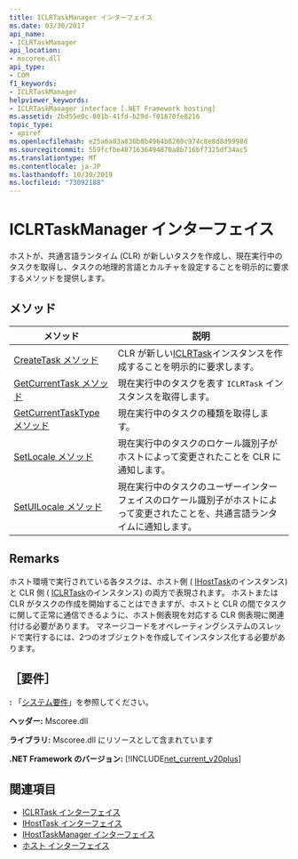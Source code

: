 ```yaml
---
title: ICLRTaskManager インターフェイス
ms.date: 03/30/2017
api_name:
- ICLRTaskManager
api_location:
- mscoree.dll
api_type:
- COM
f1_keywords:
- ICLRTaskManager
helpviewer_keywords:
- ICLRTaskManager interface [.NET Framework hosting]
ms.assetid: 2bd55e0c-001b-41fd-b29d-f01670fe8216
topic_type:
- apiref
ms.openlocfilehash: e25a6a03a836b8b4964b8260c974c8e8d8d9998d
ms.sourcegitcommit: 559fcfbe4871636494870a8b716bf7325df34ac5
ms.translationtype: MT
ms.contentlocale: ja-JP
ms.lasthandoff: 10/30/2019
ms.locfileid: "73092188"
---
```

# <a name="iclrtaskmanager-interface"></a>ICLRTaskManager インターフェイス
ホストが、共通言語ランタイム (CLR) が新しいタスクを作成し、現在実行中のタスクを取得し、タスクの地理的言語とカルチャを設定することを明示的に要求するメソッドを提供します。  
  
## <a name="methods"></a>メソッド  
  
|メソッド|説明|  
|------------|-----------------|  
|[CreateTask メソッド](../../../../docs/framework/unmanaged-api/hosting/iclrtaskmanager-createtask-method.md)|CLR が新しい[ICLRTask](../../../../docs/framework/unmanaged-api/hosting/iclrtask-interface.md)インスタンスを作成することを明示的に要求します。|  
|[GetCurrentTask メソッド](../../../../docs/framework/unmanaged-api/hosting/iclrtaskmanager-getcurrenttask-method.md)|現在実行中のタスクを表す `ICLRTask` インスタンスを取得します。|  
|[GetCurrentTaskType メソッド](../../../../docs/framework/unmanaged-api/hosting/iclrtaskmanager-getcurrenttasktype-method.md)|現在実行中のタスクの種類を取得します。|  
|[SetLocale メソッド](../../../../docs/framework/unmanaged-api/hosting/iclrtaskmanager-setlocale-method.md)|現在実行中のタスクのロケール識別子がホストによって変更されたことを CLR に通知します。|  
|[SetUILocale メソッド](../../../../docs/framework/unmanaged-api/hosting/iclrtaskmanager-setuilocale-method.md)|現在実行中のタスクのユーザーインターフェイスのロケール識別子がホストによって変更されたことを、共通言語ランタイムに通知します。|  
  
## <a name="remarks"></a>Remarks  
 ホスト環境で実行されている各タスクは、ホスト側 ( [IHostTask](../../../../docs/framework/unmanaged-api/hosting/ihosttask-interface.md)のインスタンス) と CLR 側 ( [ICLRTask](../../../../docs/framework/unmanaged-api/hosting/iclrtask-interface.md)のインスタンス) の両方で表現されます。 ホストまたは CLR がタスクの作成を開始することはできますが、ホストと CLR の間でタスクに関して正常に通信できるように、ホスト側表現を対応する CLR 側表現に関連付ける必要があります。 マネージコードをオペレーティングシステムのスレッドで実行するには、2つのオブジェクトを作成してインスタンス化する必要があります。  
  
## <a name="requirements"></a>［要件］  
 **:** 「[システム要件](../../../../docs/framework/get-started/system-requirements.md)」を参照してください。  
  
 **ヘッダー:** Mscoree.dll  
  
 **ライブラリ:** Mscoree.dll にリソースとして含まれています  
  
 **.NET Framework のバージョン:** [!INCLUDE[net_current_v20plus](../../../../includes/net-current-v20plus-md.md)]  
  
## <a name="see-also"></a>関連項目

- [ICLRTask インターフェイス](../../../../docs/framework/unmanaged-api/hosting/iclrtask-interface.md)
- [IHostTask インターフェイス](../../../../docs/framework/unmanaged-api/hosting/ihosttask-interface.md)
- [IHostTaskManager インターフェイス](../../../../docs/framework/unmanaged-api/hosting/ihosttaskmanager-interface.md)
- [ホスト インターフェイス](../../../../docs/framework/unmanaged-api/hosting/hosting-interfaces.md)
